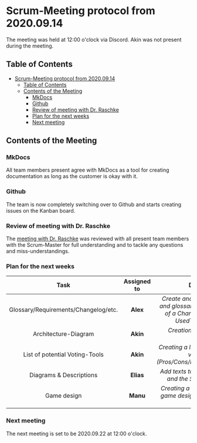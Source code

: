 # Scrum-Meeting protocol from 2020.09.14

The meeting was held at 12:00 o'clock via Discord. Akin was not present during the meeting.

## Table of Contents

- [Scrum-Meeting protocol from 2020.09.14](#scrum-meeting-protocol-from-20200914)
  - [Table of Contents](#table-of-contents)
  - [Contents of the Meeting](#contents-of-the-meeting)
    - [MkDocs](#mkdocs)
    - [Github](#github)
    - [Review of meeting with Dr. Raschke](#review-of-meeting-with-dr-raschke)
    - [Plan for the next weeks](#plan-for-the-next-weeks)
    - [Next meeting](#next-meeting)

## Contents of the Meeting

### MkDocs 

All team members present agree with MkDocs as a tool for creating documentation as long as the customer is okay with it.

### Github

The team is now completely switching over to Github and starts creating issues on the Kanban board.

### Review of meeting with Dr. Raschke

The [meeting with Dr. Raschke](/miscellaneous/misc_2020_09_14/) was reviewed with all present team members with the Scrum-Master for full understanding and to tackle any questions and miss-understandings.

### Plan for the next weeks

|Task                                |Assigned to|Description                                                         |
|:----------------------------------:|:---------:|:------------------------------------------------------------------:|
|Glossary/Requirements/Changelog/etc.|**Alex**   |_Create and adapt requirements and glossar to fit better. Creation of a Changelog, a TOC and a UsedTools document._|
|Architecture-Diagram                |**Akin**   |_Creation of an architecture diagram._|
|List of potential Voting-Tools      |**Akin**   |_Creating a list of potential online-voting-tools (Pros/Cons/Integration?/Links/etc.)_|
|Diagrams & Descriptions             |**Elias**  |_Add texts to Use-case diagrams and the StoryFlow diagram._|
|Game design                         |**Manu**   |_Creating a collection of possible game design and story/dialouge ideas._|

### Next meeting

The next meeting is set to be 2020.09.22 at 12:00 o'clock.